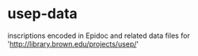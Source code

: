 # usep-data
inscriptions encoded in Epidoc and related data files for 'http://library.brown.edu/projects/usep/'
